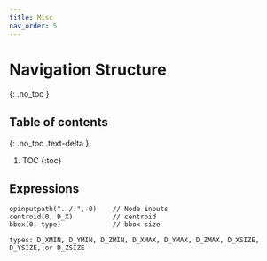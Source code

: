 ```yaml
---
title: Misc
nav_order: 5
---
```


# Navigation Structure
{: .no_toc }

## Table of contents
{: .no_toc .text-delta }

1. TOC
{:toc}

## Expressions
```
opinputpath("../.", 0)    // Node inputs
centroid(0, D_X)          // centroid
bbox(0, type)             // bbox size

types: D_XMIN, D_YMIN, D_ZMIN, D_XMAX, D_YMAX, D_ZMAX, D_XSIZE, D_YSIZE, or D_ZSIZE

```

